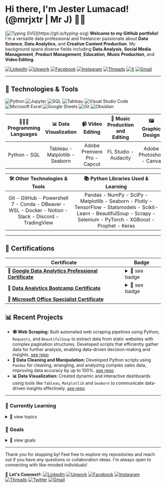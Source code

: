 # Hi there, I'm Jester Lumacad! (@mrjxtr | Mr J) 👋🏼

[![Typing SVG](https://readme-typing-svg.demolab.com?font=jetbrains+mono&weight=250&size=20&duration=7000&pause=1000&width=1000&lines=Aspiring+Data+Analyst%2C+Data+Scientist+%26+Programmer;Current+freelance+YouTube+Content+Strategist%2C+Manager%2C+%26+SEO+Specialist;Fascinated+about+everything+Data+Science%2C+AI+%26+Development;Aiming+to+solve+tech+problems+through+coding+AI+software;Let+the+journey+begin!)](https://git.io/typing-svg)
**Welcome to my GitHub portfolio!** I'm a versatile data professional and freelancer passionate about **Data Science**, **Data Analytics**, and **Creative Content Production**. My background spans diverse fields including **Data Analysis**, **Social Media Management**, **Product Management**, **Education**, **Music Production**, and **Video Editing**.

[![LinkedIn](https://img.shields.io/badge/-LinkedIn-0077B5?style=flat-square&logo=linkedin&logoColor=white)](https://www.linkedin.com/in/mrjxtr)
[![Upwork](https://img.shields.io/badge/-Upwork-6fda44?style=flat-square&logo=upwork&logoColor=white)](https://www.upwork.com/freelancers/~01f2fd0e74a0c5055a?mp_source=share)
[![Facebook](https://img.shields.io/badge/-Facebook-1877F2?style=flat-square&logo=facebook&logoColor=white)](https://www.facebook.com/mrjxtr)
[![Instagram](https://img.shields.io/badge/-Instagram-E4405F?style=flat-square&logo=instagram&logoColor=white)](https://www.instagram.com/mrjxtr)
[![Threads](https://img.shields.io/badge/-Threads-000000?style=flat-square&logo=threads&logoColor=white)](https://www.threads.net/@mrjxtr)
[![X](https://img.shields.io/badge/-X-000000?style=flat-square&logo=x&logoColor=white)](https://twitter.com/mrjxtr)
[![Gmail](https://img.shields.io/badge/-Gmail-D14836?style=flat-square&logo=gmail&logoColor=white)](mailto:youremail@gmail.com)

---

## 🔧 **Technologies & Tools**

![Python](https://img.shields.io/badge/-Python-3776AB?style=flat-square&logo=python&logoColor=white)
![Jupyter](https://img.shields.io/badge/-Jupyter-F37626?style=flat-square&logo=Jupyter&logoColor=white)
![SQL](https://img.shields.io/badge/-MySQL-4479A1?style=flat-square&logo=mysql&logoColor=white)
![Tableau](https://img.shields.io/badge/-Tableau-E97627?style=flat-square&logo=tableau&logoColor=white)
![Visual Studio Code](https://img.shields.io/badge/-VS%20Code-007ACC?style=flat-square&logo=visual-studio-code&logoColor=white)
![Microsoft Excel](https://img.shields.io/badge/-Microsoft%20Excel-217346?style=flat-square&logo=microsoft-excel&logoColor=white)
![Google Sheets](https://img.shields.io/badge/-Google%20Sheets-34A853?style=flat-square&logo=google-sheets&logoColor=white)
![Git](https://img.shields.io/badge/-Git-F05032?style=flat-square&logo=git&logoColor=white)
![Obsidian](https://img.shields.io/badge/-Obsidian-483699?style=flat-square&logo=obsidian&logoColor=white)
  
| **👨🏼‍💻 Programming Languages** | **📊 Data Visualization** | **📹 Video Editing** | **🎵 Music Production and Editing** | **🖼 Graphic Design** | **⏺ Recording and Streaming** |
| :---: | :---: | :---: | :---: | :---: | :---: |
| Python - SQL | Tableau - Matplotlib - Seaborn | Adobe Premiere Pro - Capcut | FL Studio - Audacity | Adobe Photoshop - Canva | OBS

| 🛠️ **Other Technologies & Tools** | 📚 **Python Libraries Used & Learning** |
| :---: | :---: |
| Git - GitHub - Powershell 7 - Conda - DBeaver - WSL - Docker - Notion - Slack - Discord - TradingView | Pandas - NumPy - SciPy - Matplotlib - Seaborn - Plotly - TensorFlow - Statsmodels - Scikit-Learn - BeautifulSoup - Scrapy - Selenium - PyTorch - XGBoost - Prophet - Keras |

---

## 📜 **Certifications**

| Certificate | Badge |
|-------------|---------|
| 📃 **[Google Data Analytics Professional Certificate](https://github.com/mrjxtr/mrjxtr/blob/20d92d2e889f23ad816ed1d443a625a7b8c07a54/certificates/Coursera%20T2UI8QFOSZ4I.pdf)** | <details><summary>👀 see badge</summary><img src="https://github.com/mrjxtr/mrjxtr/blob/20d92d2e889f23ad816ed1d443a625a7b8c07a54/certificates/google-data-analytics-professional-certificate.2.png" alt="Credly Verified" width="125" height="auto"></details> |
| 📃 **[Data Analytics Bootcamp Certificate](https://github.com/mrjxtr/mrjxtr/blob/20d92d2e889f23ad816ed1d443a625a7b8c07a54/certificates/Data%20Analytics%20Bootcamp%20Certificate.png)** | <details><summary>👀 see badge</summary><img src="https://github.com/mrjxtr/mrjxtr/blob/20d92d2e889f23ad816ed1d443a625a7b8c07a54/certificates/Verified%20Analytics%20Bootcamp%20Certification.png" alt="BY: ALEXANDER BREGERG" width="125" height="auto"></details> |
| 📃 **[Microsoft Office Specialist Certificate](https://github.com/mrjxtr/mrjxtr/blob/20d92d2e889f23ad816ed1d443a625a7b8c07a54/certificates/Cert780122712425.pdf)** |  |


## 📊 **Recent Projects**

- **🕸 Web Scraping:** Built automated web scraping pipelines using Python, `Requests`, and `BeautifulSoup` to extract data from static websites with complex pagination structures. Developed scripts that efficiently gather data for further analysis, enabling data-driven decision-making and insights. [see repo](https://github.com/mrjxtr/Web_Scraping_Project)
- **🧹 Data Cleaning and Manipulation:** Developed Python scripts using `Pandas` for cleaning, wrangling, and analyzing complex sales data, improving data accuracy by up to 100%. [see repo](https://github.com/mrjxtr/Tokyo_AirBnb_Project)
- **📊 Data Visualization:** Created dynamic and interactive dashboards using tools like `Tableau`, `Matplotlib` and `Seaborn` to communicate data-driven insights effectively. [see repo](https://github.com/mrjxtr/Tokyo_AirBnb_Project)

---

### 🌱 **Currently Learning**

<details>
  
<summary>👀 view topics </summary>

- 🧠 **AI, Machine Learning & Data Science:** Building expertise in machine learning algorithms, data modeling, and statistical analysis to develop software solutions that solve real-world problems and enable data-driven decision-making, while also learning R.

</details>

### 🎯 **Goals**

<details>
  
<summary>👀 view goals </summary>

- **💼 Build a Data Analytics / AI Data Science Consultation Service:** Offering personalized insights and data-driven solutions on Upwork.
- **📈 Become a Data Analyst and Evolve into a Data Scientist:** Focus on mastering AI, machine learning, data modeling, and predictive analysis to solve complex business problems and drive strategic decision-making.

</details>

---

Thank you for stopping by! Feel free to explore my repositories and reach out if you have any questions or collaboration ideas. I'm always open to connecting with like-minded individuals!

📝 **Let's Connect!:**
[![LinkedIn](https://img.shields.io/badge/-LinkedIn-0077B5?style=flat-square&logo=linkedin&logoColor=white)](https://www.linkedin.com/in/mrjxtr)
[![Upwork](https://img.shields.io/badge/-Upwork-6fda44?style=flat-square&logo=upwork&logoColor=white)](https://www.upwork.com/freelancers/~01f2fd0e74a0c5055a?mp_source=share)
[![Facebook](https://img.shields.io/badge/-Facebook-1877F2?style=flat-square&logo=facebook&logoColor=white)](https://www.facebook.com/mrjxtr)
[![Instagram](https://img.shields.io/badge/-Instagram-E4405F?style=flat-square&logo=instagram&logoColor=white)](https://www.instagram.com/mrjxtr)
[![Threads](https://img.shields.io/badge/-Threads-000000?style=flat-square&logo=threads&logoColor=white)](https://www.threads.net/@mrjxtr)
[![Twitter](https://img.shields.io/badge/-Twitter-1DA1F2?style=flat-square&logo=twitter&logoColor=white)](https://twitter.com/mrjxtr)
[![Gmail](https://img.shields.io/badge/-Gmail-D14836?style=flat-square&logo=gmail&logoColor=white)](mailto:youremail@gmail.com)

<!---
mrjxtr/mrjxtr is a ✨ special ✨ repository because its `README.md` (this file) appears on your GitHub profile.
You can click the Preview link to take a look at your changes.
--->

